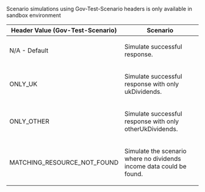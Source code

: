 <p>Scenario simulations using Gov-Test-Scenario headers is only available in sandbox environment</p>
<table>
    <thead>
        <tr>
            <th>Header Value (Gov-Test-Scenario)</th>
            <th>Scenario</th>
        </tr>
    </thead>
    <tbody>
        <tr>
            <td><p>N/A - Default</p></td>
            <td><p>Simulate successful response.</p></td>
        </tr>
        <tr>
            <td><p>ONLY_UK</p></td>
            <td><p>Simulate successful response with only ukDividends.</p></td>
        </tr>
        <tr>
            <td><p>ONLY_OTHER</p></td>
            <td><p>Simulate successful response with only otherUkDividends.</p></td>
        </tr>
        <tr>
            <td><p>MATCHING_RESOURCE_NOT_FOUND</p></td>
            <td><p>Simulate the scenario where no dividends income data could be found.</p></td>
        </tr>
    </tbody>
</table>
